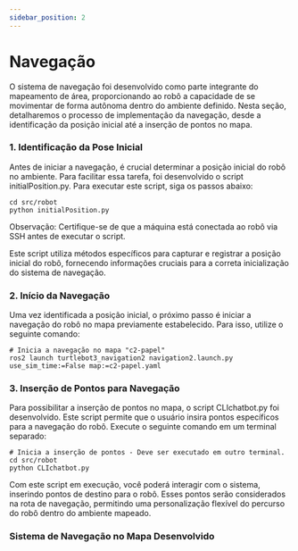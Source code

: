 ```yaml
---
sidebar_position: 2
---
```


# Navegação 
O sistema de navegação foi desenvolvido como parte integrante do mapeamento de área, proporcionando ao robô a capacidade de se movimentar de forma autônoma dentro do ambiente definido. Nesta seção, detalharemos o processo de implementação da navegação, desde a identificação da posição inicial até a inserção de pontos no mapa.

### 1. Identificação da Pose Inicial
Antes de iniciar a navegação, é crucial determinar a posição inicial do robô no ambiente. Para facilitar essa tarefa, foi desenvolvido o script initialPosition.py. Para executar este script, siga os passos abaixo:

```
cd src/robot
python initialPosition.py
```

Observação: Certifique-se de que a máquina está conectada ao robô via SSH antes de executar o script.

Este script utiliza métodos específicos para capturar e registrar a posição inicial do robô, fornecendo informações cruciais para a correta inicialização do sistema de navegação.

### 2. Início da Navegação
Uma vez identificada a posição inicial, o próximo passo é iniciar a navegação do robô no mapa previamente estabelecido. Para isso, utilize o seguinte comando:

```
# Inicia a navegação no mapa "c2-papel"
ros2 launch turtlebot3_navigation2 navigation2.launch.py use_sim_time:=False map:=c2-papel.yaml
```

### 3. Inserção de Pontos para Navegação
Para possibilitar a inserção de pontos no mapa, o script CLIchatbot.py foi desenvolvido. Este script permite que o usuário insira pontos específicos para a navegação do robô. Execute o seguinte comando em um terminal separado:

```
# Inicia a inserção de pontos - Deve ser executado em outro terminal.
cd src/robot
python CLIchatbot.py
```
Com este script em execução, você poderá interagir com o sistema, inserindo pontos de destino para o robô. Esses pontos serão considerados na rota de navegação, permitindo uma personalização flexível do percurso do robô dentro do ambiente mapeado.

### Sistema de Navegação no Mapa Desenvolvido 

